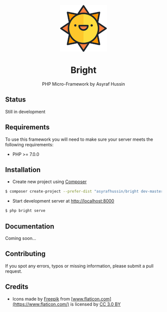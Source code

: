 <div align="center">
    <img width=150 src ="logo.svg" />
</div>

<h1 align="center"> Bright </h1> 
<p align="center"> PHP Micro-Framework by Asyraf Hussin </p>

## Status
Still in development

## Requirements
To use this framework you will need to make sure your server meets the following requirements:

* PHP >= 7.0.0

## Installation

* Create new project using [Composer](https://getcomposer.org/)
```bash
$ composer create-project --prefer-dist "asyrafhussin/bright dev-master" [project-name]
```

* Start development server at [http://localhost:8000](http://localhost:8000)

```bash
$ php bright serve
```

## Documentation
Coming soon...

## Contributing
If you spot any errors, typos or missing information, please submit a pull request.

## Credits
* Icons made by [Freepik](http://www.freepik.com) from [www.flaticon.com](https://www.flaticon.com/) is licensed by [CC 3.0 BY](http://creativecommons.org/licenses/by/3.0/)